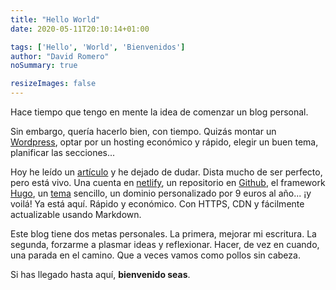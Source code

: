 ```yaml
---
title: "Hello World"
date: 2020-05-11T20:10:14+01:00

tags: ['Hello', 'World', 'Bienvenidos']
author: "David Romero"
noSummary: true

resizeImages: false
---
```

Hace tiempo que tengo en mente la idea de comenzar un blog personal.

Sin embargo, quería hacerlo bien, con tiempo. Quizás montar un [Wordpress](https://es.wordpress.org/), optar por un hosting económico y rápido, elegir un buen tema, planificar las secciones...

Hoy he leído un [artículo](https://www.genbeta.com/desarrollo/como-publicar-web-gratis-usando-netlify-github) y he dejado de dudar. Dista mucho de ser perfecto, pero está vivo. Una cuenta en [netlify](https://www.netlify.com/), un repositorio en [Github](https://github.com), el framework [Hugo](https://gohugo.io/), un [tema](https://themes.gohugo.io/bilberry-hugo-theme/) sencillo, un dominio personalizado por 9 euros al año... ¡y voilá! Ya está aquí. Rápido y económico. Con HTTPS, CDN y fácilmente actualizable usando Markdown.

Este blog tiene dos metas personales. La primera, mejorar mi escritura. La segunda, forzarme a plasmar ideas y reflexionar. Hacer, de vez en cuando, una parada en el camino. Que a veces vamos como pollos sin cabeza.

Si has llegado hasta aquí, **bienvenido seas**.

<!--[![Discord](https://img.shields.io/discord/479643633814077465.svg?style=for-the-badge&label=Discord%20Chat&colorB=7289da)](https://discord.gg/vZVHJ4j)-->

